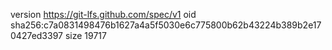 version https://git-lfs.github.com/spec/v1
oid sha256:c7a0831498476b1627a4a5f5030e6c775800b62b43224b389b2e170427ed3397
size 19717
